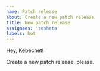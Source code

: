 ```yaml
---
name: Patch release
about: Create a new patch release
title: New patch release
assignees: 'sesheta'
labels: bot
---
```


Hey, Kebechet!

Create a new patch release, please.
